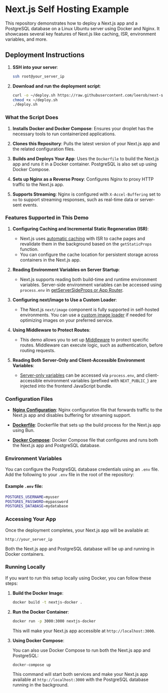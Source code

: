 # Next.js Self Hosting Example

This repository demonstrates how to deploy a Next.js app and a PostgreSQL database on a Linux Ubuntu server using Docker and Nginx. It showcases several key features of Next.js like caching, ISR, environment variables, and more.

## Deployment Instructions

1. **SSH into your server**:

   ```bash
   ssh root@your_server_ip
   ```

2. **Download and run the deployment script**:

   ```bash
   curl -o ~/deploy.sh https://raw.githubusercontent.com/leerob/next-self-hosted/main/deploy.sh
   chmod +x ~/deploy.sh
   ./deploy.sh
   ```

### What the Script Does

1. **Installs Docker and Docker Compose**: Ensures your droplet has the necessary tools to run containerized applications.

2. **Clones this Repository**: Pulls the latest version of your Next.js app and the related configuration files.

3. **Builds and Deploys Your App**: Uses the `Dockerfile` to build the Next.js app and runs it in a Docker container. PostgreSQL is also set up using Docker Compose.

4. **Sets up Nginx as a Reverse Proxy**: Configures Nginx to proxy HTTP traffic to the Next.js app.

5. **Supports Streaming**: Nginx is configured with `X-Accel-Buffering` set to `no` to support streaming responses, such as real-time data or server-sent events.

### Features Supported in This Demo

1. **Configuring Caching and Incremental Static Regeneration (ISR)**:

   - Next.js uses [automatic caching](https://nextjs.org/docs/app/building-your-application/deploying#caching-and-isr) with ISR to cache pages and revalidate them in the background based on the `getStaticProps` function.
   - You can configure the cache location for persistent storage across containers in the Next.js app.

2. **Reading Environment Variables on Server Startup**:

   - Next.js supports reading both build-time and runtime environment variables. Server-side environment variables can be accessed using `process.env` in [getServerSideProps or App Router](https://nextjs.org/docs/app/building-your-application/deploying#environment-variables).

3. **Configuring next/image to Use a Custom Loader**:

   - The Next.js `next/image` component is fully supported in self-hosted environments. You can use a [custom image loader](https://nextjs.org/docs/app/building-your-application/deploying#image-optimization) if needed for optimizing images on your preferred service.

4. **Using Middleware to Protect Routes**:

   - This demo allows you to set up [Middleware](https://nextjs.org/docs/app/building-your-application/deploying#middleware) to protect specific routes. Middleware can execute logic, such as authentication, before routing requests.

5. **Reading Both Server-Only and Client-Accessible Environment Variables**:
   - [Server-only variables](https://nextjs.org/docs/app/building-your-application/deploying#environment-variables) can be accessed via `process.env`, and client-accessible environment variables (prefixed with `NEXT_PUBLIC_`) are injected into the frontend JavaScript bundle.

### Configuration Files

- [**Nginx Configuration**](https://github.com/leerob/next-self-hosted/blob/main/nginx.conf): Nginx configuration file that forwards traffic to the Next.js app and disables buffering for streaming support.
- [**Dockerfile**](https://github.com/leerob/next-self-hosted/blob/main/Dockerfile): Dockerfile that sets up the build process for the Next.js app using Bun.

- [**Docker Compose**](https://github.com/leerob/next-self-hosted/blob/main/docker-compose.yml): Docker Compose file that configures and runs both the Next.js app and PostgreSQL database.

### Environment Variables

You can configure the PostgreSQL database credentials using an `.env` file. Add the following to your `.env` file in the root of the repository:

#### Example `.env` file:

```bash
POSTGRES_USERNAME=myuser
POSTGRES_PASSWORD=mypassword
POSTGRES_DATABASE=mydatabase
```

### Accessing Your App

Once the deployment completes, your Next.js app will be available at:

```
http://your_server_ip
```

Both the Next.js app and PostgreSQL database will be up and running in Docker containers.

### Running Locally

If you want to run this setup locally using Docker, you can follow these steps:

1. **Build the Docker Image**:

   ```bash
   docker build -t nextjs-docker .
   ```

2. **Run the Docker Container**:

   ```bash
   docker run -p 3000:3000 nextjs-docker
   ```

   This will make your Next.js app accessible at `http://localhost:3000`.

3. **Using Docker Compose**:

   You can also use Docker Compose to run both the Next.js app and PostgreSQL:

   ```bash
   docker-compose up
   ```

   This command will start both services and make your Next.js app available at `http://localhost:3000` with the PostgreSQL database running in the background.

